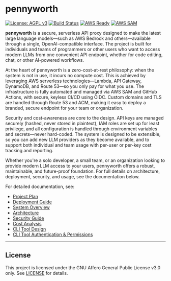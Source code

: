# pennyworth

[![License: AGPL v3](https://img.shields.io/badge/License-AGPL%20v3-blue.svg)](https://www.gnu.org/licenses/agpl-3.0)
[![Build Status](https://github.com/<your-org-or-username>/pennyworth/actions/workflows/deploy.yml/badge.svg)](https://github.com/<your-org-or-username>/pennyworth/actions)
[![AWS Ready](https://img.shields.io/badge/AWS-Ready-orange?logo=amazon-aws)](https://aws.amazon.com/)
[![AWS SAM](https://img.shields.io/badge/AWS-SAM-blue?logo=amazon-aws)](https://aws.amazon.com/serverless/sam/)

[//]: # (SPDX-License-Identifier: AGPL-3.0-only)

**pennyworth** is a secure, serverless API proxy designed to make the latest large language models—such as AWS Bedrock and others—available through a single, OpenAI-compatible interface. The project is built for individuals and teams of programmers or other users who want to access modern LLMs from one convenient API endpoint, whether for code editing, chat, or other AI-powered workflows.

At the heart of pennyworth is a zero-cost-at-rest philosophy: when the system is not in use, it incurs no compute cost. This is achieved by leveraging AWS serverless technologies—Lambda, API Gateway, DynamoDB, and Route 53—so you only pay for what you use. The infrastructure is fully automated and managed via AWS SAM and GitHub Actions, with secure, keyless CI/CD using OIDC. Custom domains and TLS are handled through Route 53 and ACM, making it easy to deploy a branded, secure endpoint for your team or organization.

Security and cost-awareness are core to the design. API keys are managed securely (hashed, never stored in plaintext), IAM roles are set up for least privilege, and all configuration is handled through environment variables and secrets—never hard-coded. The system is designed to be extensible, so you can add new LLM providers as they become available, and to support both individual and team usage with per-user or per-key cost tracking and reporting.

Whether you're a solo developer, a small team, or an organization looking to provide modern LLM access to your users, pennyworth offers a robust, maintainable, and future-proof foundation. For full details on architecture, deployment, security, and usage, see the documentation below.

For detailed documentation, see:

- [Project Plan](doc/plan.md)
- [Deployment Guide](doc/deployment.md)
- [System Overview](doc/overview.md)
- [Architecture](doc/architecture.md)
- [Security Guide](doc/security.md)
- [Cost Analysis](doc/cost.md)
- [CLI Tool Design](doc/cli-tool.md)
- [CLI Tool Authentication & Permissions](doc/cli-tool-auth.md)

---

## License

This project is licensed under the GNU Affero General Public License v3.0 only. See [LICENSE](LICENSE) for details. 